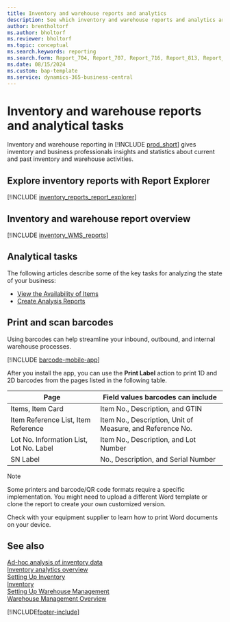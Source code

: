 ```yaml
---
title: Inventory and warehouse reports and analytics
description: See which inventory and warehouse reports and analytics are available in the standard version of Business Central so that you can keep track of your business.
author: brentholtorf
ms.author: bholtorf
ms.reviewer: bholtorf
ms.topic: conceptual
ms.search.keywords: reporting
ms.search.form: Report_704, Report_707, Report_716, Report_813, Report_1001, Report_5807, Report_5808, Report_5809, Report_7313, Report_7319, Report_7320
ms.date: 08/15/2024
ms.custom: bap-template
ms.service: dynamics-365-business-central
---
```

# Inventory and warehouse reports and analytical tasks

Inventory and warehouse reporting in [!INCLUDE [prod_short](includes/prod_short.md)] gives inventory and business professionals insights and statistics about current and past inventory and warehouse activities.  

## Explore inventory reports with Report Explorer

[!INCLUDE [inventory_reports_report_explorer](includes/inventory-reports-report-explorer-include.md)]

## Inventory and warehouse report overview

[!INCLUDE [inventory_WMS_reports](includes/inventory-WMS-reports-include.md)]

## Analytical tasks

The following articles describe some of the key tasks for analyzing the state of your business:

* [View the Availability of Items](inventory-how-availability-overview.md)
* [Create Analysis Reports](bi-how-create-analysis-views-reports.md)  

## Print and scan barcodes

Using barcodes can help streamline your inbound, outbound, and internal warehouse processes. 

[!INCLUDE [barcode-mobile-app](includes/barcode-mobile-app.md)]

After you install the app, you can use the **Print Label** action to print 1D and 2D barcodes from the pages listed in the following table.

|Page  |Field values barcodes can include  |
|---------|---------|
|Items, Item Card     |Item No., Description, and GTIN         |
|Item Reference List, Item Reference     |Item No., Description, Unit of Measure, and Reference No.         |
|Lot No. Information List, Lot No. Label     |Item No., Description, and Lot Number       |
|SN Label     |No., Description, and Serial Number         |

> [!NOTE]
> Some printers and barcode/QR code formats require a specific implementation. You might need to upload a different Word template or clone the report to create your own customized version.
>
> Check with your equipment supplier to learn how to print Word documents on your device.  

## See also

[Ad-hoc analysis of inventory data](ad-hoc-analysis-inventory.md)  
[Inventory analytics overview](inventory-analytics-overview.md)  
[Setting Up Inventory](inventory-setup-inventory.md)  
[Inventory](inventory-manage-inventory.md)  
[Setting Up Warehouse Management](warehouse-setup-warehouse.md)  
[Warehouse Management Overview](design-details-warehouse-management.md)

[!INCLUDE[footer-include](includes/footer-banner.md)]
